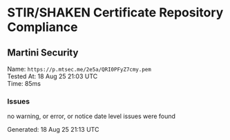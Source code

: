 # STIR/SHAKEN Certificate Repository Compliance

## Martini Security

Name: `https://p.mtsec.me/2e5a/QRI0PFyZ7cmy.pem`\
Tested At: 18 Aug 25 21:03 UTC\
Time: 85ms

### Issues

no warning, or error, or notice date level issues were found

Generated: 18 Aug 25 21:13 UTC